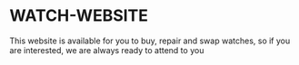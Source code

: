 # WATCH-WEBSITE
This website is available for you to buy, repair and swap watches, so if you are interested, we are always ready to attend to you
